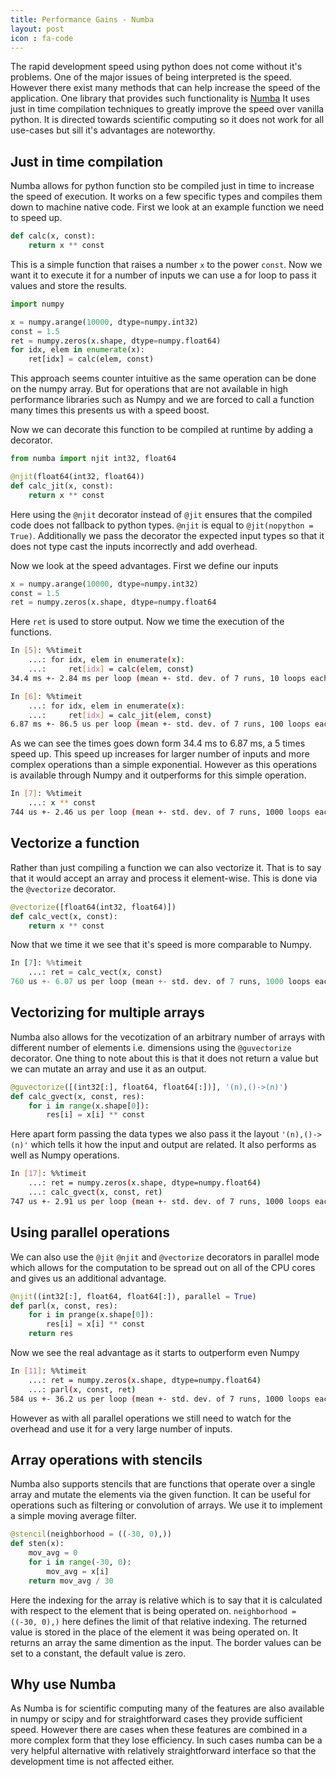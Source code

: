 ```yaml
---
title: Performance Gains - Numba
layout: post
icon : fa-code 
---
```


The rapid development speed using python does not come without it's problems. One of the major issues of being interpreted is the speed. However there exist many methods that can help increase the speed of the application. One library that provides such functionality is [Numba](http://numba.pydata.org/) It uses just in time compilation techniques to greatly improve the speed over vanilla python. It is directed towards scientific computing so it does not work for all use-cases but sill it's advantages are noteworthy.

## Just in time compilation  

Numba allows for python function sto be compiled just in time to increase the speed of execution. It works on a few specific types and compiles them down to machine native code. First we look at an example function we need to speed up.

```python
def calc(x, const):
    return x ** const
```

This is a simple function that raises a number `x` to the power `const`. Now we want it to execute it for a number of inputs we can use a for loop to pass it values and store the results.

```python
import numpy

x = numpy.arange(10000, dtype=numpy.int32)
const = 1.5
ret = numpy.zeros(x.shape, dtype=numpy.float64)
for idx, elem in enumerate(x):
    ret[idx] = calc(elem, const)
```

This approach seems counter intuitive as the same operation can be done on the numpy array. But for operations that are not available in high performance libraries such as Numpy and we are forced to call a function many times this presents us with a speed boost.

Now we can decorate this function to be compiled at runtime by adding a decorator.

```python
from numba import njit int32, float64

@njit(float64(int32, float64))
def calc_jit(x, const):
    return x ** const
```

Here using the `@njit` decorator instead of `@jit` ensures that the compiled code does not fallback to python types. `@njit` is equal to `@jit(nopython = True)`. Additionally we pass the decorator the expected input types so that it does not type cast the inputs incorrectly and add overhead.

Now we look at the speed advantages. First we define our inputs

```python
x = numpy.arange(10000, dtype=numpy.int32)
const = 1.5
ret = numpy.zeros(x.shape, dtype=numpy.float64
```

Here `ret` is used to store output. Now we time the execution of the functions.

```bash
In [5]: %%timeit
    ...: for idx, elem in enumerate(x):
    ...:     ret[idx] = calc(elem, const)
34.4 ms +- 2.84 ms per loop (mean +- std. dev. of 7 runs, 10 loops each)

In [6]: %%timeit
    ...: for idx, elem in enumerate(x):
    ...:     ret[idx] = calc_jit(elem, const)
6.87 ms +- 86.5 us per loop (mean +- std. dev. of 7 runs, 100 loops each)
```

As we can see the times goes down form 34.4 ms to 6.87 ms, a 5 times speed up. This speed up increases for larger number of inputs and more complex operations than a simple exponential. However as this operations is available through Numpy and it outperforms for this simple operation.

```bash
In [7]: %%timeit
    ...: x ** const
744 us +- 2.46 us per loop (mean +- std. dev. of 7 runs, 1000 loops each)
```

## Vectorize a function  

Rather than just compiling a function we can also vectorize it. That is to say that it would accept an array and process it element-wise. This is done via the `@vectorize` decorator.

```python
@vectorize([float64(int32, float64)])
def calc_vect(x, const):
    return x ** const
```

Now that we time it we see that it's speed is more comparable to Numpy.

```python
In [7]: %%timeit
    ...: ret = calc_vect(x, const)
760 us +- 6.07 us per loop (mean +- std. dev. of 7 runs, 1000 loops each)
```

## Vectorizing for multiple arrays  

Numba also allows for the vecotization of an arbitrary number of arrays with different number of elements i.e. dimensions using the `@guvectorize` decorator. One thing to note about this is that it does not return a value but we can mutate an array and use it as an output.

```python
@guvectorize([(int32[:], float64, float64[:])], '(n),()->(n)')
def calc_gvect(x, const, res):
    for i in range(x.shape[0]):
        res[i] = x[i] ** const
```

Here apart form passing the data types we also pass it the layout `'(n),()->(n)'` which tells it how the input and output are related. It also performs as well as Numpy operations.

```bash
In [17]: %%timeit
    ...: ret = numpy.zeros(x.shape, dtype=numpy.float64)
    ...: calc_gvect(x, const, ret)
747 us +- 2.91 us per loop (mean +- std. dev. of 7 runs, 1000 loops each)
```

## Using parallel operations

We can also use the `@jit` `@njit` and `@vectorize` decorators in parallel mode which allows for the computation to be spread out on all of the CPU cores and gives us an additional advantage.

```python
@njit((int32[:], float64, float64[:]), parallel = True)
def parl(x, const, res):
    for i in prange(x.shape[0]):
        res[i] = x[i] ** const
    return res
```

Now we see the real advantage as it starts to outperform even Numpy

```bash
In [11]: %%timeit
    ...: ret = numpy.zeros(x.shape, dtype=numpy.float64)
    ...: parl(x, const, ret)
584 us +- 36.2 us per loop (mean +- std. dev. of 7 runs, 1000 loops each)
```

However as with all parallel operations we still need to watch for the overhead and use it for a very large number of inputs.

## Array operations with stencils

Numba also supports stencils that are functions that operate over a single array and mutate the elements via the given function. It can be useful for operations such as filtering or convolution of arrays. We use it to implement a simple moving average filter.

```python
@stencil(neighborhood = ((-30, 0),))
def sten(x):
    mov_avg = 0
    for i in range(-30, 0):
        mov_avg = x[i]
    return mov_avg / 30
```

Here the indexing for the array is relative which is to say that it is calculated with respect to the element that is being operated on. `neighborhood = ((-30, 0),)` here defines the limit of that relative indexing. The returned value is stored in the place of the element it was being operated on. It returns an array the same dimention as the input. The border values can be set to a constant, the default value is zero.

## Why use Numba  

As Numba is for scientific computing many of the features are also available in numpy or scipy and for straightforward cases they provide sufficient speed. However there are cases when these features are combined in a more complex form that they lose efficiency. In such cases numba can be a very helpful alternative with relatively straightforward interface so that the development time is not affected either.